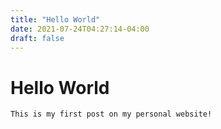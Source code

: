 ```yaml
---
title: "Hello World"
date: 2021-07-24T04:27:14-04:00
draft: false
---
```

# Hello World

```
This is my first post on my personal website!
```
